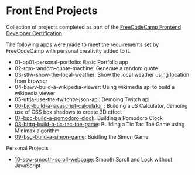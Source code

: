 # Front End Projects

Collection of projects completed as part of the [FreeCodeCamp Frontend Developer Certification](https://www.freecodecamp.org/certification/shivamras304/legacy-front-end)

The following apps were made to meet the requirements set by FreeCodeCamp with personal creativity added to it.

* 01-pp01-personal-portfolio: Basic Portfolio app
* 02-rqm-random-quote-machine: Generate a random quote
* 03-stlw-show-the-local-weather: Show the local weather using location from browser
* 04-bawv-build-a-wikipedia-viewer: Using wikimedia api to build a wikipedia viewer
* 05-uttja-use-the-twitchtv-json-api: Demoing Twitch api
* [06-bjc-build-a-javascript-calculator](https://shivama06.netlify.app/) : Building a JS Calculator, demoing use of CSS box shadows to create 3D effect
* [07-bpc-build-a-pomodoro-clock](https://shivama07.netlify.app/): Building a Pomodoro Clock
* [08-btttg-build-a-tic-tac-toe-game](https://srttt.netlify.app/): Building a Tic Tac Toe Game using Minimax algorithm
* [09-bsg-build-a-simon-game](https://srsimon.netlify.app): Buidling the Simon Game

Personal Projects
* [10-ssw-smooth-scroll-webpage](https://shivama10.netlify.app/): Smooth Scroll and Lock without JavaScript
